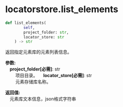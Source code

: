 
# locatorstore.list_elements

```python
def list_elements(
        self,
        project_folder: str,
        locator_store: str
    ) -> str
```  
返回指定元素库的元素列表信息。

**参数:**  
    &emsp;**project_folder[必需]**: str     
        &emsp;&emsp; 项目目录。
    &emsp;**locator_store[必需]**: str     
        &emsp;&emsp; 元素存储库名称。

**返回值:**  
    &emsp;元素库文本信息，json格式字符串
